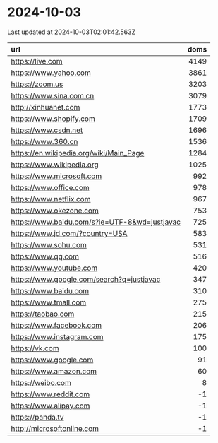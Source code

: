 # 2024-10-03

<!-- BEGIN -->
Last updated at 2024-10-03T02:01:42.563Z

url | doms
:- | -:
https://live.com | 4149
https://www.yahoo.com | 3861
https://zoom.us | 3203
https://www.sina.com.cn | 3079
http://xinhuanet.com | 1773
https://www.shopify.com | 1709
https://www.csdn.net | 1696
https://www.360.cn | 1536
https://en.wikipedia.org/wiki/Main_Page | 1284
https://www.wikipedia.org | 1025
https://www.microsoft.com | 992
https://www.office.com | 978
https://www.netflix.com | 967
https://www.okezone.com | 753
https://www.baidu.com/s?ie=UTF-8&wd=justjavac | 725
https://www.jd.com/?country=USA | 583
https://www.sohu.com | 531
https://www.qq.com | 516
https://www.youtube.com | 420
https://www.google.com/search?q=justjavac | 347
https://www.baidu.com | 310
https://www.tmall.com | 275
https://taobao.com | 215
https://www.facebook.com | 206
https://www.instagram.com | 175
https://vk.com | 100
https://www.google.com | 91
https://www.amazon.com | 60
https://weibo.com | 8
https://www.reddit.com | -1
https://www.alipay.com | -1
https://panda.tv | -1
http://microsoftonline.com | -1
<!-- END -->
